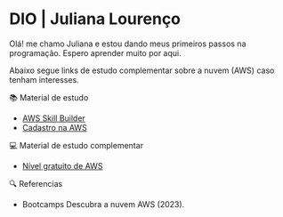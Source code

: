 
# DIO | Juliana Lourenço 

Olá! me chamo Juliana e estou dando meus primeiros passos na programação. Espero aprender muito por aqui.  
  
 Abaixo segue links de estudo complementar sobre a nuvem (AWS) caso tenham interesses. 

 📚 Material de estudo 
 - [AWS Skill Builder](https://explore.skillbuilder.aws/learn?dt=sec&sec=fdt)
 - [Cadastro na AWS](https://signin.aws.amazon.com/signin?redirect_uri=https%3A%2F%2Fportal.aws.amazon.com%2Fbilling%2Fsignup%2Fresume&client_id=signup&code_challenge_method=SHA-256&code_challenge=it8MuUjk8e67VnYp1wHWjJoZKJs3_nhP4h9Bke4wDsg)



 💻 Material de estudo complementar  
- [Nível gratuito de AWS](https://aws.amazon.com/pt/free/?trk=9eeea834-765c-4895-95ec-d2fb1a1a573d&sc_channel=ps&ef_id=CjwKCAjwyqWkBhBMEiwAp2yUFkjUmSLMUU6zur1cCMmSuHM6yHiw_HnC2I_yr4iUjnEERjBK00oi8xoCzD4QAvD_BwE:G:s&s_kwcid=AL!4422!3!561843095001!p!!g!!aws!15278604641!130587773180&all-free-tier.sort-by=item.additionalFields.SortRank&all-free-tier.sort-order=asc&awsf.Free%20Tier%20Types=*all&awsf.Free%20Tier%20Categories=*all)


🔍 Referencias 
- Bootcamps Descubra a nuvem AWS (2023).
